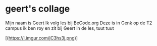 # geert's collage
Mijn naam is Geert
Ik volg les bij BeCode.org
Deze is in Genk op de T2 campus
ik ben roy en zit bij Geert in de les, tuut tuut


[(https://i.imgur.com/jC3hs3j.png)]
